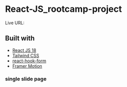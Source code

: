 # React-JS_rootcamp-project

Live URL: 

## Built with
- [React JS 18](https://beta.reactjs.org/)
- [Tailwind CSS](https://tailwindcss.com/)
- [react-hook-form](https://react-hook-form.com/)
- [Framer Motion](https://www.framer.com/motion/)

### single slide page

